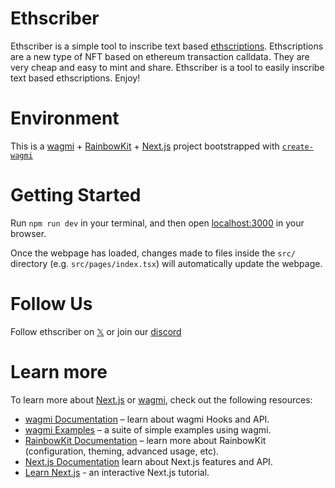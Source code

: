 # Ethscriber

Ethscriber is a simple tool to inscribe text based [ethscriptions](https://ethscriptions.com/). Ethscriptions are a new type of NFT based on ethereum transaction calldata. They are very cheap and easy to mint and share. Ethscriber is a tool to easily inscribe text based ethscriptions. Enjoy!

# Environment

This is a [wagmi](https://wagmi.sh) + [RainbowKit](https://rainbowkit.com) + [Next.js](https://nextjs.org) project bootstrapped with [`create-wagmi`](https://github.com/wagmi-dev/wagmi/tree/main/packages/create-wagmi)

# Getting Started

Run `npm run dev` in your terminal, and then open [localhost:3000](http://localhost:3000) in your browser.

Once the webpage has loaded, changes made to files inside the `src/` directory (e.g. `src/pages/index.tsx`) will automatically update the webpage.

# Follow Us

Follow ethscriber on [𝕏](https://x.com/ethscriber) or join our [discord](https://discord.gg/Bvkhmf7zGG)

# Learn more

To learn more about [Next.js](https://nextjs.org) or [wagmi](https://wagmi.sh), check out the following resources:

- [wagmi Documentation](https://wagmi.sh) – learn about wagmi Hooks and API.
- [wagmi Examples](https://wagmi.sh/examples/connect-wallet) – a suite of simple examples using wagmi.
- [RainbowKit Documentation](https://rainbowkit.com/docs/introduction) – learn more about RainbowKit (configuration, theming, advanced usage, etc).
- [Next.js Documentation](https://nextjs.org/docs) learn about Next.js features and API.
- [Learn Next.js](https://nextjs.org/learn) - an interactive Next.js tutorial.
